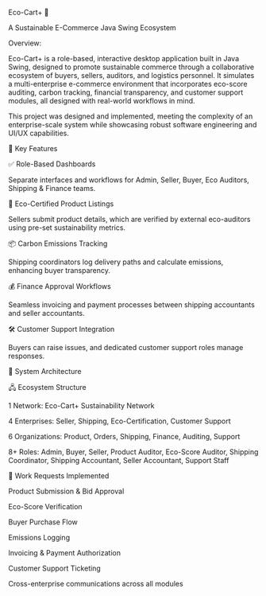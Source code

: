 Eco-Cart+ 🌿

A Sustainable E-Commerce Java Swing Ecosystem

Overview:

Eco-Cart+ is a role-based, interactive desktop application built in Java Swing, designed to promote sustainable commerce through a collaborative ecosystem of buyers, sellers, auditors, and logistics personnel. It simulates a multi-enterprise e-commerce environment that incorporates eco-score auditing, carbon tracking, financial transparency, and customer support modules, all designed with real-world workflows in mind.

This project was designed and implemented, meeting the complexity of an enterprise-scale system while showcasing robust software engineering and UI/UX capabilities.

🌱 Key Features

✅ Role-Based Dashboards

Separate interfaces and workflows for Admin, Seller, Buyer, Eco Auditors, Shipping & Finance teams.

🛒 Eco-Certified Product Listings

Sellers submit product details, which are verified by external eco-auditors using pre-set sustainability metrics.

📦 Carbon Emissions Tracking

Shipping coordinators log delivery paths and calculate emissions, enhancing buyer transparency.

💰 Finance Approval Workflows

Seamless invoicing and payment processes between shipping accountants and seller accountants.

🛠 Customer Support Integration

Buyers can raise issues, and dedicated customer support roles manage responses.


🧱 System Architecture

🖧 Ecosystem Structure

1 Network: Eco-Cart+ Sustainability Network

4 Enterprises: Seller, Shipping, Eco-Certification, Customer Support

6 Organizations: Product, Orders, Shipping, Finance, Auditing, Support

8+ Roles: Admin, Buyer, Seller, Product Auditor, Eco-Score Auditor, Shipping Coordinator, Shipping Accountant, Seller Accountant, Support Staff

🔁 Work Requests Implemented

Product Submission & Bid Approval

Eco-Score Verification

Buyer Purchase Flow

Emissions Logging

Invoicing & Payment Authorization

Customer Support Ticketing

Cross-enterprise communications across all modules

